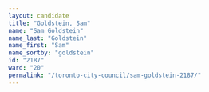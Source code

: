 ```yaml
---
layout: candidate
title: "Goldstein, Sam"
name: "Sam Goldstein"
name_last: "Goldstein"
name_first: "Sam"
name_sortby: "goldstein"
id: "2187"
ward: "20"
permalink: "/toronto-city-council/sam-goldstein-2187/"
---
```

